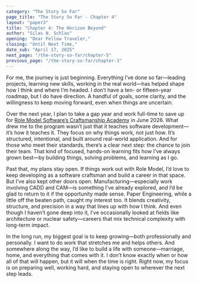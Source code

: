 ```yaml
---
category: "The Story So Far"
page_title: "The Story So Far - Chapter 4"
layout: "paper3"
title: "Chapter 4: The Horizon Beyond"
author: "Silas N. Schlax"
opening: "Dear Fellow Traveler,"
closing: "Until Next Time,"
date_sub: "April 17, 2025"
next_page: "/the-story-so-far/chapter-5"
previous_page: "/the-story-so-far/chapter-3"
---
```


For me, the journey is just beginning. Everything I’ve done so far—leading projects, learning new skills, working in the real world—has helped shape how I think and where I’m headed. I don’t have a ten- or fifteen-year roadmap, but I do have direction. A handful of goals, some clarity, and the willingness to keep moving forward, even when things are uncertain.

Over the next year, I plan to take a gap year and work full-time to save up for <a href="https://craftsmanshipacademy.com/">Role Model Software’s Craftsmanship Academy</a> in June 2026. What drew me to the program wasn’t just that it teaches software development—it’s how it teaches it. They focus on why things work, not just how. It’s structured, intentional, and built around real-world application. And for those who meet their standards, there’s a clear next step: the chance to join their team. That kind of focused, hands-on learning fits how I’ve always grown best—by building things, solving problems, and learning as I go.

Past that, my plans stay open. If things work out with Role Model, I’d love to keep developing as a software craftsman and build a career in that space. But I’ve also kept other doors open. Manufacturing—especially work involving CADD and CAM—is something I’ve already explored, and I’d be glad to return to it if the opportunity made sense. Paper Engineering, while a little off the beaten path, caught my interest too. It blends creativity, structure, and precision in a way that lines up with how I think. And even though I haven’t gone deep into it, I’ve occasionally looked at fields like architecture or nuclear safety—careers that mix technical complexity with long-term impact.

In the long run, my biggest goal is to keep growing—both professionally and personally. I want to do work that stretches me and helps others. And somewhere along the way, I’d like to build a life with someone—marriage, home, and everything that comes with it. I don’t know exactly when or how all of that will happen, but it will when the time is right. Right now, my focus is on preparing well, working hard, and staying open to wherever the next step leads.
